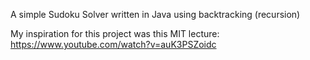 A simple Sudoku Solver written in Java using backtracking (recursion)

My inspiration for this project was this MIT lecture:  https://www.youtube.com/watch?v=auK3PSZoidc
